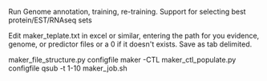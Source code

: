 Run Genome annotation, training, re-training.
Support for selecting best protein/EST/RNAseq sets

Edit maker_teplate.txt in excel or similar, entering the path for you evidence, genome, or predictor files or a 0 if it doesn't exists. Save as tab delimited.

maker_file_structure.py configfile
maker -CTL
maker_ctl_populate.py configfile
qsub -t 1-10 maker_job.sh 
